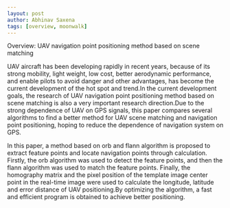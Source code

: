 ```yaml
---
layout: post
author: Abhinav Saxena
tags: [overview, moonwalk]
---
```


Overview: UAV navigation point positioning method based on scene matching

UAV aircraft has been developing rapidly in recent years, because of its strong mobility, light weight, low cost, better aerodynamic performance, and enable pilots to avoid danger and other advantages, has become the current development of the hot spot and trend.In the current development goals, the research of UAV navigation point positioning method based on scene matching is also a very important research direction.Due to the strong dependence of UAV on GPS signals, this paper compares several algorithms to find a better method for UAV scene matching and navigation point positioning, hoping to reduce the dependence of navigation system on GPS.

In this paper, a method based on orb and flann algorithm is proposed to extract feature points and locate navigation points through calculation.
Firstly, the orb algorithm was used to detect the feature points, and then the flann algorithm was used to match the feature points. Finally, the homography matrix and the pixel position of the template image center point in the real-time image were used to calculate the longitude, latitude and error distance of UAV positioning.By optimizing the algorithm, a fast and efficient program is obtained to achieve better positioning.
